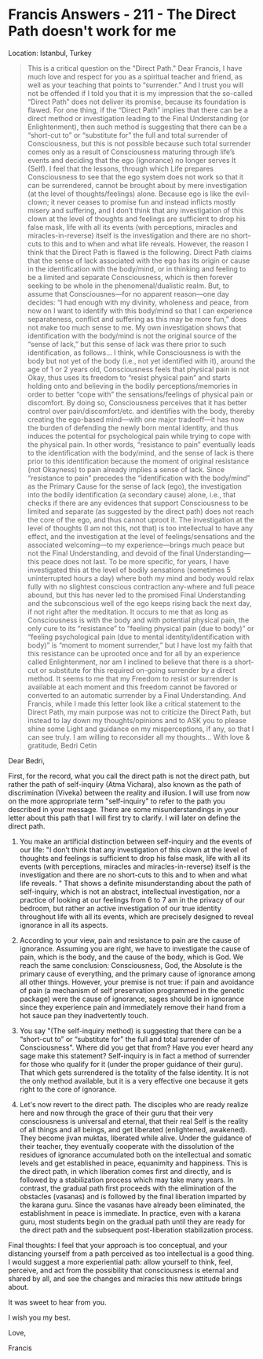 # Francis Answers - 211 - The Direct Path doesn't work for me

Location: Istanbul, Turkey


>This is a critical question on the \"Direct Path.\" Dear Francis, I have much love and respect for you as a spiritual teacher and friend, as well as your teaching that points to “surrender.” And I trust you will not be offended if I told you that it is my impression that the so-called “Direct Path” does not deliver its promise, because its foundation is flawed. For one thing, if the “Direct Path” implies that there can be a direct method or investigation leading to the Final Understanding (or Enlightenment), then such method is suggesting that there can be a “short-cut to” or “substitute for” the full and total surrender of Consciousness, but this is not possible because such total surrender comes only as a result of Consciousness maturing through life’s events and deciding that the ego (ignorance) no longer serves It (Self). I feel that the lessons, through which Life prepares Consciousness to see that the ego system does not work so that it can be surrendered, cannot be brought about by mere investigation (at the level of thoughts/feelings) alone. Because ego is like the evil-clown; it never ceases to promise fun and instead inflicts mostly misery and suffering, and I don’t think that any investigation of this clown at the level of thoughts and feelings are sufficient to drop his false mask, life with all its events (with perceptions, miracles and miracles-in-reverse) itself is the investigation and there are no short-cuts to this and to when and what life reveals. However, the reason I think that the Direct Path is flawed is the following. Direct Path claims that the sense of lack associated with the ego has its origin or cause in the identification with the body/mind, or in thinking and feeling to be a limited and separate Consciousness, which is then forever seeking to be whole in the phenomenal/dualistic realm. But, to assume that Consciousnes—for no apparent reason—one day decides: “I had enough with my divinity, wholeness and peace, from now on I want to identify with this body/mind so that I can experience separateness, conflict and suffering as this may be more fun,” does not make too much sense to me. My own investigation shows that identification with the body/mind is not the original source of the “sense of lack,” but this sense of lack was there prior to such identification, as follows… I think, while Consciousness is with the body but not yet of the body (i.e., not yet identified with it), around the age of 1 or 2 years old, Consciousness feels that physical pain is not Okay, thus uses its freedom to “resist physical pain” and starts holding onto and believing in the bodily perceptions/memories in order to better “cope with” the sensations/feelings of physical pain or discomfort. By doing so, Consciousness perceives that it has better control over pain/discomfort/etc. and identifies with the body, thereby creating the ego-based mind—with one major tradeoff—it has now the burden of defending the newly born mental identity, and thus induces the potential for psychological pain while trying to cope with the physical pain. In other words, “resistance to pain” eventually leads to the identification with the body/mind, and the sense of lack is there prior to this identification because the moment of original resistance (not Okayness) to pain already implies a sense of lack. Since “resistance to pain” precedes the “identification with the body/mind” as the Primary Cause for the sense of lack (ego), the investigation into the bodily identification (a secondary cause) alone, i.e., that checks if there are any evidences that support Consciousness to be limited and separate (as suggested by the direct path) does not reach the core of the ego, and thus cannot uproot it. The investigation at the level of thoughts (I am not this, not that) is too intellectual to have any effect, and the investigation at the level of feelings/sensations and the associated welcoming—to my experience—brings much peace but not the Final Understanding, and devoid of the final Understanding—this peace does not last. To be more specific, for years, I have investigated this at the level of bodily sensations (sometimes 5 uninterrupted hours a day) where both my mind and body would relax fully with no slightest conscious contraction any-where and full peace abound, but this has never led to the promised Final Understanding and the subconscious well of the ego keeps rising back the next day, if not right after the meditation. It occurs to me that as long as Consciousness is with the body and with potential physical pain, the only cure to its “resistance” to “feeling physical pain (due to body)” or “feeling psychological pain (due to mental identity/identification with body)” is “moment to moment surrender,” but I have lost my faith that this resistance can be uprooted once and for all by an experience called Enlightenment, nor am I inclined to believe that there is a short-cut or substitute for this required on-going surrender by a direct method. It seems to me that my Freedom to resist or surrender is available at each moment and this freedom cannot be favored or converted to an automatic surrender by a Final Understanding. And Francis, while I made this letter look like a critical statement to the Direct Path, my main purpose was not to criticize the Direct Path, but instead to lay down my thoughts/opinions and to ASK you to please shine some Light and guidance on my misperceptions, if any, so that I can see truly. I am willing to reconsider all my thoughts… With love & gratitude, Bedri Cetin

Dear Bedri,

First, for the record, what you call the direct path is not the direct path, but rather the path of self-inquiry (Atma Vichara), also known as the path of discrimination (Viveka) between the reality and illusion. I will use from now on the more appropriate term "self-inquiry" to refer to the path you described in your message. There are some misunderstandings in your letter about this path that I will first try to clarify. I will later on define the direct path.

1. You make an artificial distinction between self-inquiry and the events of our life: "I don’t think that any investigation of this clown at the level of thoughts and feelings is sufficient to drop his false mask, life with all its events (with perceptions, miracles and miracles-in-reverse) itself is the investigation and there are no short-cuts to this and to when and what life reveals. " That shows a definite misunderstanding about the path of self-inquiry, which is not an abstract, intellectual investigation, nor a practice of looking at our feelings from 6 to 7 am in the privacy of our bedroom, but rather an active investigation of our true identity throughout life with all its events, which are precisely designed to reveal ignorance in all its aspects.

2. According to your view, pain and resistance to pain are the cause of ignorance. Assuming you are right, we have to investigate the cause of pain, which is the body, and the cause of the body, which is God. We reach the same conclusion: Consciousness, God, the Absolute is the primary cause of everything, and the primary cause of ignorance among all other things. However, your premise is not true: if pain and avoidance of pain (a mechanism of self preservation programmed in the genetic package) were the cause of ignorance, sages should be in ignorance since they experience pain and immediately remove their hand from a hot sauce pan they inadvertently touch.

3. You say "(The self-inquiry method) is suggesting that there can be a “short-cut to” or “substitute for” the full and total surrender of Consciousness". Where did you get that from? Have you ever heard any sage make this statement? Self-inquiry is in fact a method of surrender for those who qualify for it (under the proper guidance of their guru). That which gets surrendered is the totality of the false identity. It is not the only method available, but it is a very effective one because it gets right to the core of ignorance.

4. Let's now revert to the direct path. The disciples who are ready realize here and now through the grace of their guru that their very consciousness is universal and eternal, that their real Self is the reality of all things and all beings, and get liberated (enlightened, awakened). They become jivan muktas, liberated while alive. Under the guidance of their teacher, they eventually cooperate with the dissolution of the residues of ignorance accumulated both on the intellectual and somatic levels and get established in peace, equanimity and happiness. This is the direct path, in which liberation comes first and directly, and is followed by a stabilization process which may take many years. In contrast, the gradual path first proceeds with the elimination of the obstacles (vasanas) and is followed by the final liberation imparted by the karana guru. Since the vasanas have already been eliminated, the establishment in peace is immediate. In practice, even with a karana guru, most students begin on the gradual path until they are ready for the direct path and the subsequent post-liberation stabilization process.

Final thoughts: I feel that your approach is too conceptual, and your distancing yourself from a path perceived as too intellectual is a good thing. I would suggest a more experiential path: allow yourself to think, feel, perceive, and act from the possibility that consciousness is eternal and shared by all, and see the changes and miracles this new attitude brings about.

It was sweet to hear from you.

I wish you my best.

Love,

Francis

